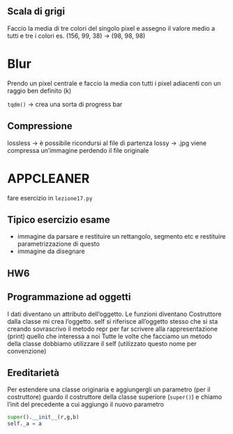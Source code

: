 ## Scala di grigi
Faccio la media di tre colori del singolo pixel e assegno il valore medio a tutti e tre i colori
es. (156, 99, 38) → (98, 98, 98)

# Blur
Prendo un pixel centrale e faccio la media con tutti i pixel adiacenti con un raggio ben definito (k)

`tqdm()` → crea una sorta di progress bar

## Compressione
lossless → è possibile ricondursi al file di partenza
lossy → .jpg viene compressa un’immagine perdendo il file originale

# APPCLEANER

fare esercizio in `lezione17.py`

## Tipico esercizio esame
- immagine da parsare e restituire un rettangolo, segmento etc e restituire parametrizzazione di questo
- immagine da disegnare

## HW6


##  Programmazione ad oggetti
I dati diventano un attributo dell’oggetto. Le funzioni diventano 
Costruttore dalla classe mi crea l’oggetto. self si riferisce all’oggetto stesso che si sta creando
sovrascrivo il metodo repr per far scrivere alla rappresentazione (print) quello che interessa a noi
Tutte le volte che facciamo un metodo della classe dobbiamo utilizzare il self (utilizzato questo nome per convenzione)

## Ereditarietà
Per estendere una classe originaria e aggiungergli un parametro (per il costruttore) guardo il costruttore della classe superiore (`super()`) e chiamo l’init del precedente a cui aggiungo il nuovo parametro
```python
super().__init__(r,g,b)
self._a = a
```